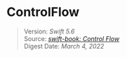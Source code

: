 # ControlFlow

> Version: *Swift 5.6*  
> Source: [*swift-book: Control Flow*](https://docs.swift.org/swift-book/LanguageGuide/ControlFlow.html)  
> Digest Date: *March 4, 2022*  